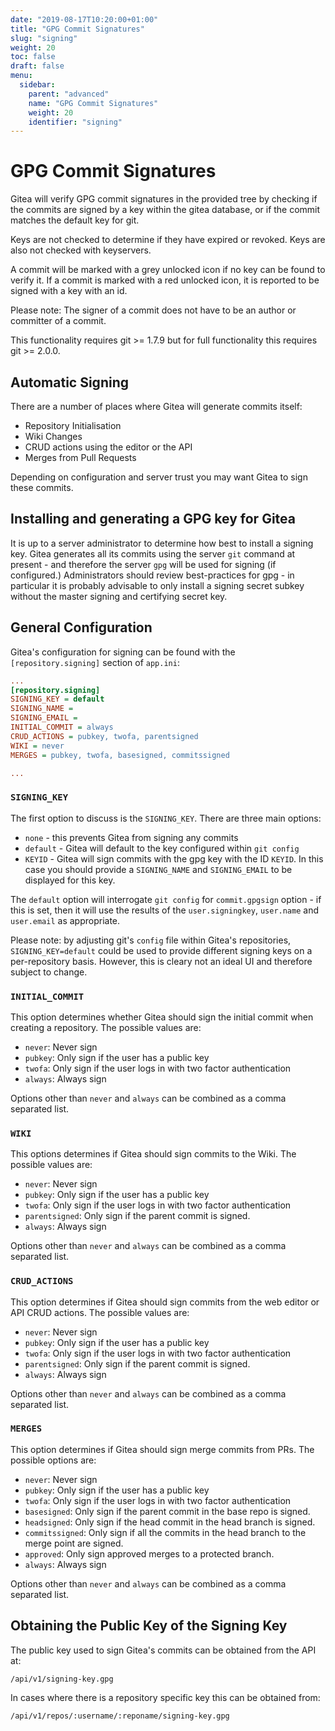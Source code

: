 ```yaml
---
date: "2019-08-17T10:20:00+01:00"
title: "GPG Commit Signatures"
slug: "signing"
weight: 20
toc: false
draft: false
menu:
  sidebar:
    parent: "advanced"
    name: "GPG Commit Signatures"
    weight: 20
    identifier: "signing"
---
```


# GPG Commit Signatures

Gitea will verify GPG commit signatures in the provided tree by
checking if the commits are signed by a key within the gitea database,
or if the commit matches the default key for git.

Keys are not checked to determine if they have expired or revoked.
Keys are also not checked with keyservers.

A commit will be marked with a grey unlocked icon if no key can be
found to verify it. If a commit is marked with a red unlocked icon,
it is reported to be signed with a key with an id.

Please note: The signer of a commit does not have to be an author or
committer of a commit.

This functionality requires git >= 1.7.9 but for full functionality
this requires git >= 2.0.0.

## Automatic Signing

There are a number of places where Gitea will generate commits itself:

* Repository Initialisation
* Wiki Changes
* CRUD actions using the editor or the API
* Merges from Pull Requests

Depending on configuration and server trust you may want Gitea to
sign these commits.

## Installing and generating a GPG key for Gitea

It is up to a server administrator to determine how best to install
a signing key. Gitea generates all its commits using the server `git`
command at present - and therefore the server `gpg` will be used for
signing (if configured.) Administrators should review best-practices
for gpg - in particular it is probably advisable to only install a
signing secret subkey without the master signing and certifying secret
key.

## General Configuration

Gitea's configuration for signing can be found with the
`[repository.signing]` section of `app.ini`:

```ini
...
[repository.signing]
SIGNING_KEY = default
SIGNING_NAME =
SIGNING_EMAIL =
INITIAL_COMMIT = always
CRUD_ACTIONS = pubkey, twofa, parentsigned
WIKI = never
MERGES = pubkey, twofa, basesigned, commitssigned

...
```

### `SIGNING_KEY`

The first option to discuss is the `SIGNING_KEY`. There are three main
options:

* `none` - this prevents Gitea from signing any commits
* `default` - Gitea will default to the key configured within
`git config`
* `KEYID` - Gitea will sign commits with the gpg key with the ID
`KEYID`. In this case you should provide a `SIGNING_NAME` and
`SIGNING_EMAIL` to be displayed for this key.

The `default` option will interrogate `git config` for
`commit.gpgsign` option - if this is set, then it will use the results
of the `user.signingkey`, `user.name` and `user.email` as appropriate.

Please note: by adjusting git's `config` file within Gitea's
repositories, `SIGNING_KEY=default` could be used to provide different
signing keys on a per-repository basis. However, this is cleary not an
ideal UI and therefore subject to change.

### `INITIAL_COMMIT`

This option determines whether Gitea should sign the initial commit
when creating a repository. The possible values are:

* `never`: Never sign
* `pubkey`: Only sign if the user has a public key
* `twofa`: Only sign if the user logs in with two factor authentication
* `always`: Always sign

Options other than `never` and `always` can be combined as a comma
separated list.

### `WIKI`

This options determines if Gitea should sign commits to the Wiki.
The possible values are:

* `never`: Never sign
* `pubkey`: Only sign if the user has a public key
* `twofa`: Only sign if the user logs in with two factor authentication
* `parentsigned`: Only sign if the parent commit is signed.
* `always`: Always sign

Options other than `never` and `always` can be combined as a comma
separated list.

### `CRUD_ACTIONS`

This option determines if Gitea should sign commits from the web
editor or API CRUD actions. The possible values are:

* `never`: Never sign
* `pubkey`: Only sign if the user has a public key
* `twofa`: Only sign if the user logs in with two factor authentication
* `parentsigned`: Only sign if the parent commit is signed.
* `always`: Always sign

Options other than `never` and `always` can be combined as a comma
separated list.

### `MERGES`

This option determines if Gitea should sign merge commits from PRs.
The possible options are:

* `never`: Never sign
* `pubkey`: Only sign if the user has a public key
* `twofa`: Only sign if the user logs in with two factor authentication
* `basesigned`: Only sign if the parent commit in the base repo is signed.
* `headsigned`: Only sign if the head commit in the head branch is signed.
* `commitssigned`: Only sign if all the commits in the head branch to the merge point are signed.
* `approved`: Only sign approved merges to a protected branch.
* `always`: Always sign

Options other than `never` and `always` can be combined as a comma
separated list.

## Obtaining the Public Key of the Signing Key

The public key used to sign Gitea's commits can be obtained from the API at:

```
/api/v1/signing-key.gpg
```

In cases where there is a repository specific key this can be obtained from:

```
/api/v1/repos/:username/:reponame/signing-key.gpg
```

